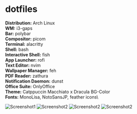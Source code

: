 # dotfiles

<b>Distribution:</b> Arch Linux\
<b>WM:</b> i3-gaps\
<b>Bar:</b> polybar\
<b>Compositor:</b> picom\
<b>Terminal:</b> alacritty\
<b>Shell:</b> bash\
<b>Interactive Shell:</b> fish\
<b>App Launcher:</b> rofi\
<b>Text Editor:</b> nvim\
<b>Wallpaper Manager:</b> feh\
<b>PDF Reader:</b> zathura\
<b>Notification Daemon:</b> dunst\
<b>Office Suite:</b> OnlyOffice\
<b>Theme:</b> Catppuccin Macchiato x Dracula BG-Color\
<b>Fonts:</b> MonoLisa, NotoSansJP, feather icons\


![Screenshot1](https://imgur.com/PUhxzs0)
![Screenshot2](https://imgur.com/XpfN2qu)
![Screenshot2](https://imgur.com/UwZXSG7)
![Screenshot2](https://imgur.com/Y34W4J5)
